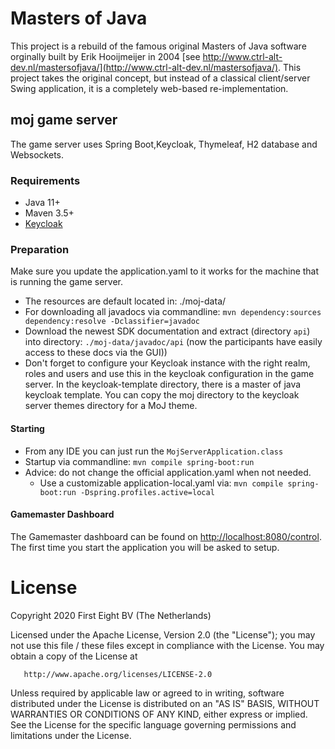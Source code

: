 # Masters of Java

This project is a rebuild of the famous original Masters of Java software orginally built by Erik Hooijmeijer 
in 2004 [see http://www.ctrl-alt-dev.nl/mastersofjava/](http://www.ctrl-alt-dev.nl/mastersofjava/). This project takes the original concept, but instead 
of a classical client/server Swing application, it is a completely web-based re-implementation.

## moj game server

The game server uses Spring Boot,Keycloak, Thymeleaf, H2 database and Websockets.

### Requirements

- Java 11+
- Maven 3.5+
- [Keycloak](www.keycloak.org)

### Preparation

Make sure you update the application.yaml to it works for the machine that is running the game server.  
- The resources are default located in: ./moj-data/
- For downloading all javadocs via commandline: `mvn dependency:sources dependency:resolve -Dclassifier=javadoc`
- Download the newest SDK documentation and extract (directory `api`) into directory: `./moj-data/javadoc/api` (now the participants have easily access to these docs via the GUI))
- Don't forget to configure your Keycloak instance with the right realm, roles and users and use this in the keycloak configuration in the game server. In the keycloak-template directory, there is a master of java keycloak template. You can copy the moj directory to the keycloak server themes directory for a MoJ theme.

#### Starting
- From any IDE you can just run the `MojServerApplication.class`
- Startup via commandline: `mvn compile spring-boot:run`
- Advice: do not change the official application.yaml when not needed. 
    - Use a customizable application-local.yaml via: `mvn compile spring-boot:run -Dspring.profiles.active=local`

#### Gamemaster Dashboard

The Gamemaster dashboard can be found on [http://localhost:8080/control](http://localhost:8080/control). The first time
you start the application you will be asked to setup. 


# License

   Copyright 2020 First Eight BV (The Netherlands)

   Licensed under the Apache License, Version 2.0 (the "License");
   you may not use this file / these files except in compliance with the License.
   You may obtain a copy of the License at

       http://www.apache.org/licenses/LICENSE-2.0

   Unless required by applicable law or agreed to in writing, software
   distributed under the License is distributed on an "AS IS" BASIS,
   WITHOUT WARRANTIES OR CONDITIONS OF ANY KIND, either express or implied.
   See the License for the specific language governing permissions and
   limitations under the License.


